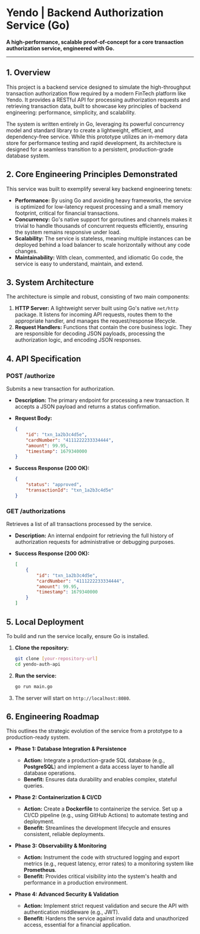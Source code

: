 # Yendo | Backend Authorization Service (Go)

**A high-performance, scalable proof-of-concept for a core transaction authorization service, engineered with Go.**

---

## 1. Overview

This project is a backend service designed to simulate the high-throughput transaction authorization flow required by a modern FinTech platform like Yendo. It provides a RESTful API for processing authorization requests and retrieving transaction data, built to showcase key principles of backend engineering: performance, simplicity, and scalability.

The system is written entirely in Go, leveraging its powerful concurrency model and standard library to create a lightweight, efficient, and dependency-free service. While this prototype utilizes an in-memory data store for performance testing and rapid development, its architecture is designed for a seamless transition to a persistent, production-grade database system.

## 2. Core Engineering Principles Demonstrated

This service was built to exemplify several key backend engineering tenets:

* **Performance:** By using Go and avoiding heavy frameworks, the service is optimized for low-latency request processing and a small memory footprint, critical for financial transactions.
* **Concurrency:** Go's native support for goroutines and channels makes it trivial to handle thousands of concurrent requests efficiently, ensuring the system remains responsive under load.
* **Scalability:** The service is stateless, meaning multiple instances can be deployed behind a load balancer to scale horizontally without any code changes.
* **Maintainability:** With clean, commented, and idiomatic Go code, the service is easy to understand, maintain, and extend.

## 3. System Architecture

The architecture is simple and robust, consisting of two main components:

1.  **HTTP Server:** A lightweight server built using Go's native `net/http` package. It listens for incoming API requests, routes them to the appropriate handler, and manages the request/response lifecycle.
2.  **Request Handlers:** Functions that contain the core business logic. They are responsible for decoding JSON payloads, processing the authorization logic, and encoding JSON responses.

## 4. API Specification

### POST /authorize

Submits a new transaction for authorization.

* **Description:** The primary endpoint for processing a new transaction. It accepts a JSON payload and returns a status confirmation.
* **Request Body:**

    ```json
    {
        "id": "txn_1a2b3c4d5e",
        "cardNumber": "4111222233334444",
        "amount": 99.95,
        "timestamp": 1679340000
    }
    ```

* **Success Response (200 OK):**

    ```json
    {
        "status": "approved",
        "transactionId": "txn_1a2b3c4d5e"
    }
    ```

### GET /authorizations

Retrieves a list of all transactions processed by the service.

* **Description:** An internal endpoint for retrieving the full history of authorization requests for administrative or debugging purposes.
* **Success Response (200 OK):**

    ```json
    [
        {
            "id": "txn_1a2b3c4d5e",
            "cardNumber": "4111222233334444",
            "amount": 99.95,
            "timestamp": 1679340000
        }
    ]
    ```

## 5. Local Deployment

To build and run the service locally, ensure Go is installed.

1.  **Clone the repository:**
    ```bash
    git clone [your-repository-url]
    cd yendo-auth-api
    ```

2.  **Run the service:**
    ```bash
    go run main.go
    ```

3.  The server will start on `http://localhost:8080`.

## 6. Engineering Roadmap

This outlines the strategic evolution of the service from a prototype to a production-ready system.

* **Phase 1: Database Integration & Persistence**
    * **Action:** Integrate a production-grade SQL database (e.g., **PostgreSQL**) and implement a data access layer to handle all database operations.
    * **Benefit:** Ensures data durability and enables complex, stateful queries.

* **Phase 2: Containerization & CI/CD**
    * **Action:** Create a **Dockerfile** to containerize the service. Set up a CI/CD pipeline (e.g., using GitHub Actions) to automate testing and deployment.
    * **Benefit:** Streamlines the development lifecycle and ensures consistent, reliable deployments.

* **Phase 3: Observability & Monitoring**
    * **Action:** Instrument the code with structured logging and export metrics (e.g., request latency, error rates) to a monitoring system like **Prometheus**.
    * **Benefit:** Provides critical visibility into the system's health and performance in a production environment.

* **Phase 4: Advanced Security & Validation**
    * **Action:** Implement strict request validation and secure the API with authentication middleware (e.g., JWT).
    * **Benefit:** Hardens the service against invalid data and unauthorized access, essential for a financial application.
